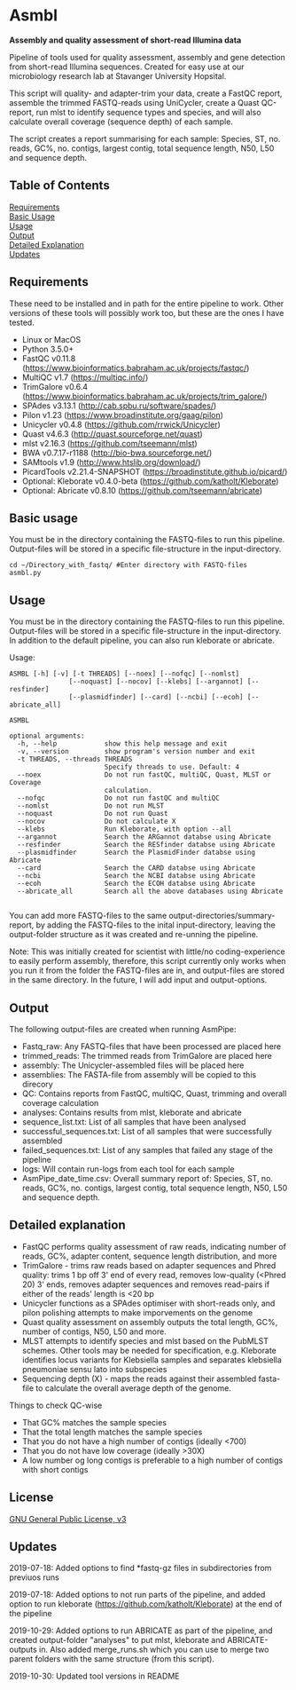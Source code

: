 # Asmbl
**Assembly and quality assessment of short-read Illumina data**

Pipeline of tools used for quality assessment, assembly and gene detection from short-read Illumina sequences. Created for easy use at our microbiology research lab at Stavanger University Hopsital.

This script will quality- and adapter-trim your data, create a FastQC report, assemble the trimmed FASTQ-reads using UniCycler, create a Quast QC-report, run mlst to identify sequence types and species, and will also calculate overall coverage (sequence depth) of each sample.

The script creates a report summarising for each sample: Species, ST, no. reads, GC%, no. contigs, largest contig, total sequence length, N50, L50 and sequence depth.

## Table of Contents

[Requirements](#Requirements)  
[Basic Usage](#Basic-usage)  
[Usage](#Usage)  
[Output](#Output)  
[Detailed Explanation](#Detailed-explanation)  
[Updates](#Updates)  

## Requirements
These need to be installed and in path for the entire pipeline to work. Other versions of these tools will possibly work too, but these are the ones I have tested.

* Linux or MacOS
* Python 3.5.0+
* FastQC v0.11.8 (https://www.bioinformatics.babraham.ac.uk/projects/fastqc/)
* MultiQC v1.7 (https://multiqc.info/)
* TrimGalore v0.6.4 (https://www.bioinformatics.babraham.ac.uk/projects/trim_galore/)
* SPAdes v3.13.1 (http://cab.spbu.ru/software/spades/)
* Pilon v1.23 (https://www.broadinstitute.org/gaag/pilon)
* Unicycler v0.4.8 (https://github.com/rrwick/Unicycler)
* Quast v4.6.3 (http://quast.sourceforge.net/quast)
* mlst v2.16.3 (https://github.com/tseemann/mlst)
* BWA v0.7.17-r1188 (http://bio-bwa.sourceforge.net/)
* SAMtools v1.9 (http://www.htslib.org/download/)
* PicardTools v2.21.4-SNAPSHOT (https://broadinstitute.github.io/picard/)
* Optional: Kleborate v0.4.0-beta (https://github.com/katholt/Kleborate)
* Optional: Abricate v0.8.10 (https://github.com/tseemann/abricate)

## Basic usage

You must be in the directory containing the FASTQ-files to run this pipeline. Output-files will be stored in a specific file-structure in the input-directory.

``` 
cd ~/Directory_with_fastq/ #Enter directory with FASTQ-files
asmbl.py 
```

## Usage

You must be in the directory containing the FASTQ-files to run this pipeline. Output-files will be stored in a specific file-structure in the input-directory. In addition to the default pipeline, you can also run kleborate or abricate.

Usage:

```
ASMBL [-h] [-v] [-t THREADS] [--noex] [--nofqc] [--nomlst]
               [--noquast] [--nocov] [--klebs] [--argannot] [--resfinder]
               [--plasmidfinder] [--card] [--ncbi] [--ecoh] [--abricate_all]

ASMBL

optional arguments:
  -h, --help            show this help message and exit
  -v, --version         show program's version number and exit
  -t THREADS, --threads THREADS
                        Specify threads to use. Default: 4
  --noex                Do not run fastQC, multiQC, Quast, MLST or Coverage
                        calculation.
  --nofqc               Do not run fastQC and multiQC
  --nomlst              Do not run MLST
  --noquast             Do not run Quast
  --nocov               Do not calculate X
  --klebs               Run Kleborate, with option --all
  --argannot            Search the ARGannot databse using Abricate
  --resfinder           Search the RESfinder databse using Abricate
  --plasmidfinder       Search the PlasmidFinder databse using Abricate
  --card                Search the CARD databse using Abricate
  --ncbi                Search the NCBI databse using Abricate
  --ecoh                Search the ECOH databse using Abricate
  --abricate_all        Search all the above databases using Abricate


```

You can add more FASTQ-files to the same output-directories/summary-report, by adding the FASTQ-files to the inital input-directory, leaving the output-folder structure as it was created and re-unning the pipeline.

Note: This was initially created for scientist with little/no coding-experience to easily perform assembly, therefore, this script currently only works when you run it from the folder the FASTQ-files are in, and output-files are stored in the same directory. In the future, I will add input and output-options.
 

## Output

The following output-files are created when running AsmPipe:

* Fastq_raw: Any FASTQ-files that have been processed are placed here
* trimmed_reads: The trimmed reads from TrimGalore are placed here
* assembly: The Unicycler-assembled files will be placed here
* assemblies: The FASTA-file from assembly will be copied to this direcory
* QC: Contains reports from FastQC, multiQC, Quast, trimming and overall coverage calculation
* analyses: Contains results from mlst, kleborate and abricate
* sequence_list.txt: List of all samples that have been analysed
* successful_sequences.txt: List of all samples that were successfully assembled
* failed_sequences.txt: List of any samples that failed any stage of the pipeline
* logs: Will contain run-logs from each tool for each sample
* AsmPipe_date_time.csv: Overall summary report of: Species, ST, no. reads, GC%, no. contigs, largest contig, total sequence length, N50, L50 and sequence depth.


## Detailed explanation

* FastQC performs quality assessment of raw reads, indicating number of reads, GC%, adapter content, sequence length distribution, and more
* TrimGalore - trims raw reads based on adapter sequences and Phred quality: trims 1 bp off 3' end of every read, removes low-quality (<Phred 20) 3' ends, removes adapter sequences and removes read-pairs if either of the reads' length is <20 bp
* Unicycler functions as a SPAdes optimiser with short-reads only, and pilon polishing attempts to make imporvements on the genome
* Quast quality assessment on assembly outputs the total length, GC%, number of contigs, N50, L50 and more. 
* MLST attempts to identify species and mlst based on the PubMLST schemes. Other tools may be needed for specification, e.g. Kleborate identifies locus variants for Klebsiella samples and separates klebsiella pneumoniae sensu lato into subspecies
* Sequencing depth (X) - maps the reads against their assembled fasta-file to calculate the overall average depth of the genome.

Things to check QC-wise
* That GC% matches the sample species
* That the total length matches the sample species
* That you do not have a high number of contigs (ideally <700)
* That you do not have low coverage (ideally >30X)
* A low number og long contigs is preferable to a high number of contigs with short contigs

## License
[GNU General Public License, v3](https://www.gnu.org/licenses/gpl-3.0.html)

## Updates
2019-07-18: Added options to find \*fastq-gz files in subdirectories from previuos runs

2019-07-18: Added options to not run parts of the pipeline, and added option to run kleborate (https://github.com/katholt/Kleborate) at the end of the pipeline

2019-10-29: Added options to run ABRICATE as part of the pipeline, and created output-folder "analyses" to put mlst, kleborate and ABRICATE-outputs in. Also added merge_runs.sh which you can use to merge two parent folders with the same structure (from this script). 

2019-10-30: Updated tool versions in README

